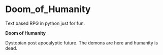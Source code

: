# Doom_of_Humanity
Text based RPG in python just for fun.

**Doom of Humanity**

Dystopian post apocalyptic future. The demons are here and humanity is dead.
